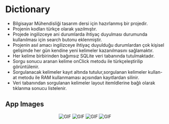 # Dictionary

* Bilgisayar Mühendisliği tasarım dersi için hazırlanmış bir projedir.<br>
* Projenin kodları türkçe olarak yazılmıştır.<br>
* Projede ingilizceye ani durumlarda ihtiyaç duyulması durumunda kullanılması için search butonu eklenmiştir.<br>
* Projenin asıl amacı ingilizceye ihtiyaç duyulduğu durumlardan çok kişisel gelişimde her gün kendine yeni kelimeler kazanılmasını sağlamaktır.<br>
* Her kelime birbirinden bağımsız SQLite veri tabanında tutulmaktadır.<br>
* Sorgu sonucu aranan kelime onClick metodu ile türkçeleştirilip görüntülenir.<br>
* Sorgulanacak kelimeler kayıt altında tutulur,sorgulanan kelimeler kullan-at metodu ile RAM kullanmaması açısından kayıtlardan silinir.<br>
* Veri tabanından sorgulanan kelimeler layout itemIdlerine bağlı olarak tıklanma sonucu listelenir.<br>

App Images
--------------
<p align="center">
  <img src="https://user-images.githubusercontent.com/71982171/146438982-78263500-277b-48d3-afb1-ea7a655600cc.png" alt="GIF" />
  <img src="https://user-images.githubusercontent.com/71982171/146438986-d3859231-e730-46dc-a04b-cd0542ad780a.png" alt="GIF" />
  <img src="https://user-images.githubusercontent.com/71982171/146438989-62146908-9d48-4dca-ab15-5b76c60b5565.png" alt="GIF" />
  <img src="https://user-images.githubusercontent.com/71982171/146438990-798ef008-f110-440f-b6ed-5c368ad375ef.png" alt="GIF" />
</p>
